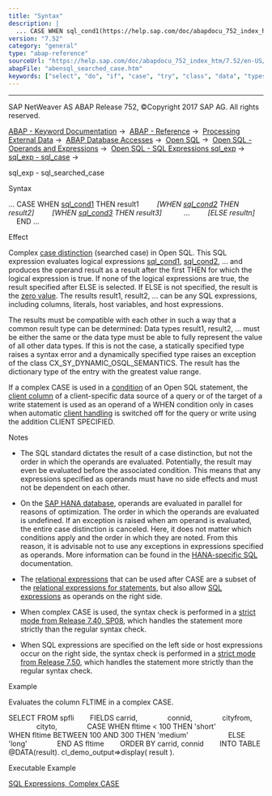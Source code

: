 ```yaml
---
title: "Syntax"
description: |
  ... CASE WHEN sql_cond1(https://help.sap.com/doc/abapdocu_752_index_htm/7.52/en-US/abenosql_expr_logexp.htm) THEN result1 WHEN sql_cond2(https://help.sap.com/doc/abapdocu_752_index_htm/7.52/en-US/abenosql_expr_logexp.htm) THEN result2 WHEN sql_cond3(https://help.sap.com/doc/abap
version: "7.52"
category: "general"
type: "abap-reference"
sourceUrl: "https://help.sap.com/doc/abapdocu_752_index_htm/7.52/en-US/abensql_searched_case.htm"
abapFile: "abensql_searched_case.htm"
keywords: ["select", "do", "if", "case", "try", "class", "data", "types", "abensql", "searched"]
---
```


* * *

SAP NetWeaver AS ABAP Release 752, ©Copyright 2017 SAP AG. All rights reserved.

[ABAP - Keyword Documentation](https://help.sap.com/doc/abapdocu_752_index_htm/7.52/en-US/abenabap.htm) →  [ABAP - Reference](https://help.sap.com/doc/abapdocu_752_index_htm/7.52/en-US/abenabap_reference.htm) →  [Processing External Data](https://help.sap.com/doc/abapdocu_752_index_htm/7.52/en-US/abenabap_language_external_data.htm) →  [ABAP Database Accesses](https://help.sap.com/doc/abapdocu_752_index_htm/7.52/en-US/abenabap_sql.htm) →  [Open SQL](https://help.sap.com/doc/abapdocu_752_index_htm/7.52/en-US/abenopensql.htm) →  [Open SQL - Operands and Expressions](https://help.sap.com/doc/abapdocu_752_index_htm/7.52/en-US/abenopen_sql_operands.htm) →  [Open SQL - SQL Expressions sql\_exp](https://help.sap.com/doc/abapdocu_752_index_htm/7.52/en-US/abapsql_expr.htm) →  [sql\_exp - sql\_case](https://help.sap.com/doc/abapdocu_752_index_htm/7.52/en-US/abensql_case.htm) → 

sql\_exp - sql\_searched\_case

Syntax

... CASE WHEN [sql\_cond1](https://help.sap.com/doc/abapdocu_752_index_htm/7.52/en-US/abenosql_expr_logexp.htm) THEN result1
        *\[*WHEN [sql\_cond2](https://help.sap.com/doc/abapdocu_752_index_htm/7.52/en-US/abenosql_expr_logexp.htm) THEN result2*\]*
        *\[*WHEN [sql\_cond3](https://help.sap.com/doc/abapdocu_752_index_htm/7.52/en-US/abenosql_expr_logexp.htm) THEN result3*\]*
          ...
        *\[*ELSE resultn*\]*
    END ...

Effect

Complex [case distinction](https://help.sap.com/doc/abapdocu_752_index_htm/7.52/en-US/abensql_case.htm) (searched case) in Open SQL. This SQL expression evaluates logical expressions [sql\_cond1](https://help.sap.com/doc/abapdocu_752_index_htm/7.52/en-US/abenosql_expr_logexp.htm), [sql\_cond2](https://help.sap.com/doc/abapdocu_752_index_htm/7.52/en-US/abenosql_expr_logexp.htm), ... and produces the operand result as a result after the first THEN for which the logical expression is true. If none of the logical expressions are true, the result specified after ELSE is selected. If ELSE is not specified, the result is the [zero value](https://help.sap.com/doc/abapdocu_752_index_htm/7.52/en-US/abennull_value_glosry.htm "Glossary Entry"). The results result1, result2, ... can be any SQL expressions, including columns, literals, host variables, and host expressions.

The results must be compatible with each other in such a way that a common result type can be determined: Data types result1, result2, ... must be either the same or the data type must be able to fully represent the value of all other data types. If this is not the case, a statically specified type raises a syntax error and a dynamically specified type raises an exception of the class CX\_SY\_DYNAMIC\_OSQL\_SEMANTICS. The result has the dictionary type of the entry with the greatest value range.

If a complex CASE is used in a [condition](https://help.sap.com/doc/abapdocu_752_index_htm/7.52/en-US/abenwhere_logexp.htm) of an Open SQL statement, the [client column](https://help.sap.com/doc/abapdocu_752_index_htm/7.52/en-US/abenclient_column_glosry.htm "Glossary Entry") of a client-specific data source of a query or of the target of a write statement is used as an operand of a WHEN condition only in cases when automatic [client handling](https://help.sap.com/doc/abapdocu_752_index_htm/7.52/en-US/abenclient_handling_glosry.htm "Glossary Entry") is switched off for the query or write using the addition CLIENT SPECIFIED.

Notes

-   The SQL standard dictates the result of a case distinction, but not the order in which the operands are evaluated. Potentially, the result may even be evaluated before the associated condition. This means that any expressions specified as operands must have no side effects and must not be dependent on each other.

-   On the [SAP HANA database](https://help.sap.com/doc/abapdocu_752_index_htm/7.52/en-US/abenhana_database_glosry.htm "Glossary Entry"), operands are evaluated in parallel for reasons of optimization. The order in which the operands are evaluated is undefined. If an exception is raised when am operand is evaluated, the entire case distinction is canceled. Here, it does not matter which conditions apply and the order in which they are noted. From this reason, it is advisable not to use any exceptions in expressions specified as operands. More information can be found in the [HANA-specific SQL](https://help.sap.com/viewer/4fe29514fd584807ac9f2a04f6754767/2.0.00/en-us) documentation.

-   The [relational expressions](https://help.sap.com/doc/abapdocu_752_index_htm/7.52/en-US/abenosql_expr_logexp.htm) that can be used after CASE are a subset of the [relational expressions for statements](https://help.sap.com/doc/abapdocu_752_index_htm/7.52/en-US/abenwhere_logexp.htm), but also allow [SQL expressions](https://help.sap.com/doc/abapdocu_752_index_htm/7.52/en-US/abapsql_expr.htm) as operands on the right side.

-   When complex CASE is used, the syntax check is performed in a [strict mode from Release 7.40, SP08](https://help.sap.com/doc/abapdocu_752_index_htm/7.52/en-US/abenopensql_strict_mode_740_sp08.htm), which handles the statement more strictly than the regular syntax check.

-   When SQL expressions are specified on the left side or host expressions occur on the right side, the syntax check is performed in a [strict mode from Release 7.50](https://help.sap.com/doc/abapdocu_752_index_htm/7.52/en-US/abenopensql_strict_mode_750.htm), which handles the statement more strictly than the regular syntax check.

Example

Evaluates the column FLTIME in a complex CASE.

SELECT FROM spfli
       FIELDS carrid,
              connid,
              cityfrom,
              cityto,
              CASE WHEN fltime < 100 THEN 'short'
                   WHEN fltime BETWEEN 100 AND 300 THEN 'medium'
                   ELSE 'long'
              END AS fltime
       ORDER BY carrid, connid
       INTO TABLE @DATA(result).
cl\_demo\_output=>display( result ).

Executable Example

[SQL Expressions, Complex CASE](https://help.sap.com/doc/abapdocu_752_index_htm/7.52/en-US/abensql_expr_searched_case_abexa.htm)